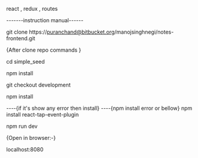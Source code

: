 react , redux , routes

-------instruction manual------

git clone https://puranchand@bitbucket.org/manojsinghnegi/notes-frontend.git 

{After clone repo commands }

cd simple_seed

npm install

git checkout development

npm install

----{if it's show any error then install}
----{npm install error or bellow}
npm install react-tap-event-plugin

npm run dev

{Open in browser:-}

localhost:8080